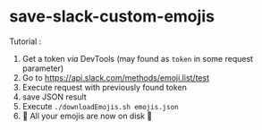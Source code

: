 # save-slack-custom-emojis

Tutorial :

1. Get a token _via_ DevTools (may found as `token` in some request parameter)
1. Go to https://api.slack.com/methods/emoji.list/test
1. Execute request with previously found token
1. save JSON result
1. Execute `./downloadEmojis.sh emojis.json`
1. 🎉 All your emojis are now on disk 🎉

